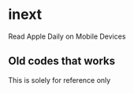 # inext
Read Apple Daily on Mobile Devices

## Old codes that works
This is solely for reference only
